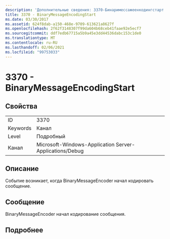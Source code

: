 ```yaml
---
description: 'Дополнительные сведения: 3370-Бинаримессажеенкодингстарт'
title: 3370 - BinaryMessageEncodingStart
ms.date: 03/30/2017
ms.assetid: 624f8dab-a150-468e-9709-613621a8627f
ms.openlocfilehash: 2f62f3148307f99da604b68ceb41faae92e5ecf7
ms.sourcegitcommit: ddf7edb67715a5b9a45e3dd44536dabc153c1de0
ms.translationtype: MT
ms.contentlocale: ru-RU
ms.lasthandoff: 02/06/2021
ms.locfileid: "99753033"
---
```

# <a name="3370---binarymessageencodingstart"></a>3370 - BinaryMessageEncodingStart

## <a name="properties"></a>Свойства  
  
|||  
|-|-|  
|ID|3370|  
|Keywords|Канал|  
|Level|Подробный|  
|Канал|Microsoft-Windows-Application Server-Applications/Debug|  
  
## <a name="description"></a>Описание  

 Событие возникает, когда BinaryMessageEncoder начал кодировать сообщение.  
  
## <a name="message"></a>Сообщение  

 BinaryMessageEncoder начал кодирование сообщения.  
  
## <a name="details"></a>Подробнее
